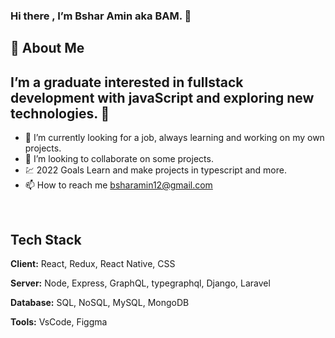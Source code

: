 ### Hi there , I’m  Bshar Amin aka BAM. 👋 


## 🚀 About Me

##  I’m a graduate interested in fullstack development with javaScript and exploring new technologies. 👀

- 🌱 I’m currently looking for a job, always learning and working on my own projects.
- 💞️ I’m looking to collaborate on some projects.
- :chart: 2022 Goals Learn and make projects in typescript and more.
- 📫 How to reach me bsharamin12@gmail.com

<br />

## Tech Stack

**Client:** React, Redux, React Native, CSS

**Server:** Node, Express, GraphQL, typegraphql, Django, Laravel

**Database:** SQL, NoSQL, MySQL, MongoDB

**Tools:** VsCode, Figgma


<br />
<br />
